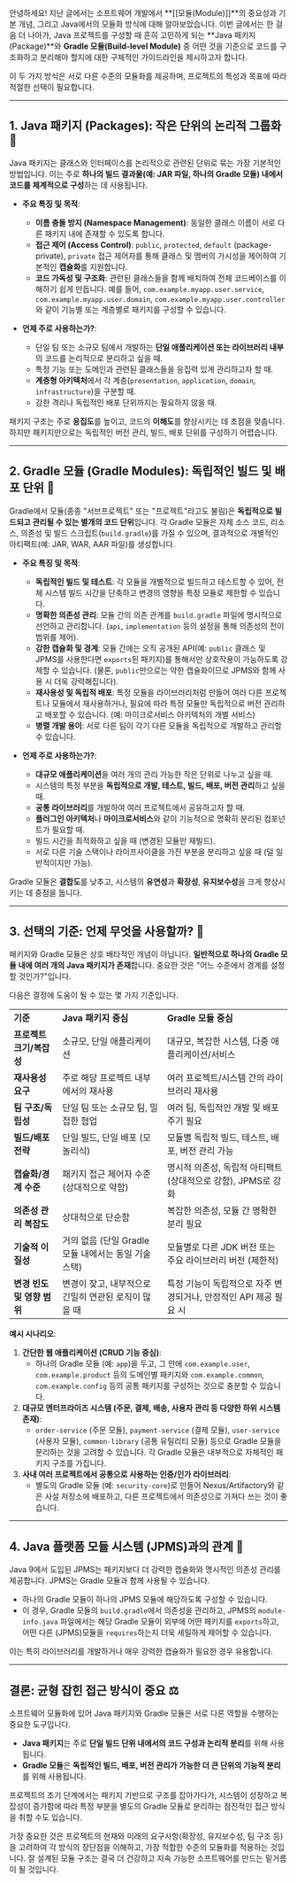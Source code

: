 안녕하세요! 지난 글에서는 소프트웨어 개발에서 **[[모듈(Module)]]**의 중요성과 기본 개념, 그리고 Java에서의 모듈화 방식에 대해 알아보았습니다. 이번 글에서는 한 걸음 더 나아가, Java 프로젝트를 구성할 때 흔히 고민하게 되는 **Java 패키지(Package)**와 **Gradle 모듈(Build-level Module)** 중 어떤 것을 기준으로 코드를 구조화하고 분리해야 할지에 대한 구체적인 가이드라인을 제시하고자 합니다.

이 두 가지 방식은 서로 다른 수준의 모듈화를 제공하며, 프로젝트의 특성과 목표에 따라 적절한 선택이 필요합니다.

---

## 1. Java 패키지 (Packages): 작은 단위의 논리적 그룹화 📁

Java 패키지는 클래스와 인터페이스를 논리적으로 관련된 단위로 묶는 가장 기본적인 방법입니다. 이는 주로 **하나의 빌드 결과물(예: JAR 파일, 하나의 Gradle 모듈) 내에서 코드를 체계적으로 구성**하는 데 사용됩니다.

- **주요 특징 및 목적**:
    
    - **이름 충돌 방지 (Namespace Management)**: 동일한 클래스 이름이 서로 다른 패키지 내에 존재할 수 있도록 합니다.
    - **접근 제어 (Access Control)**: `public`, `protected`, `default` (package-private), `private` 접근 제어자를 통해 클래스 및 멤버의 가시성을 제어하여 기본적인 **캡슐화**를 지원합니다.
    - **코드 가독성 및 구조화**: 관련된 클래스들을 함께 배치하여 전체 코드베이스를 이해하기 쉽게 만듭니다. 예를 들어, `com.example.myapp.user.service`, `com.example.myapp.user.domain`, `com.example.myapp.user.controller` 와 같이 기능별 또는 계층별로 패키지를 구성할 수 있습니다.
- **언제 주로 사용하는가?**:
    
    - 단일 팀 또는 소규모 팀에서 개발하는 **단일 애플리케이션 또는 라이브러리 내부**의 코드를 논리적으로 분리하고 싶을 때.
    - 특정 기능 또는 도메인과 관련된 클래스들을 응집력 있게 관리하고자 할 때.
    - **계층형 아키텍처**에서 각 계층(`presentation`, `application`, `domain`, `infrastructure`)을 구분할 때.
    - 강한 격리나 독립적인 배포 단위까지는 필요하지 않을 때.

패키지 구조는 주로 **응집도**를 높이고, 코드의 **이해도**를 향상시키는 데 초점을 맞춥니다. 하지만 패키지만으로는 독립적인 버전 관리, 빌드, 배포 단위를 구성하기 어렵습니다.

---

## 2. Gradle 모듈 (Gradle Modules): 독립적인 빌드 및 배포 단위 🧱

Gradle에서 모듈(종종 "서브프로젝트" 또는 "프로젝트"라고도 불림)은 **독립적으로 빌드되고 관리될 수 있는 별개의 코드 단위**입니다. 각 Gradle 모듈은 자체 소스 코드, 리소스, 의존성 및 빌드 스크립트(`build.gradle`)를 가질 수 있으며, 결과적으로 개별적인 아티팩트(예: JAR, WAR, AAR 파일)를 생성합니다.

- **주요 특징 및 목적**:
    
    - **독립적인 빌드 및 테스트**: 각 모듈을 개별적으로 빌드하고 테스트할 수 있어, 전체 시스템 빌드 시간을 단축하고 변경의 영향을 특정 모듈로 제한할 수 있습니다.
    - **명확한 의존성 관리**: 모듈 간의 의존 관계를 `build.gradle` 파일에 명시적으로 선언하고 관리합니다. (`api`, `implementation` 등의 설정을 통해 의존성의 전이 범위를 제어).
    - **강한 캡슐화 및 경계**: 모듈 간에는 오직 공개된 API(예: `public` 클래스 및 JPMS를 사용한다면 `exports`된 패키지)를 통해서만 상호작용이 가능하도록 강제할 수 있습니다. (물론, `public`만으로는 약한 캡슐화이므로 JPMS와 함께 사용 시 더욱 강력해집니다).
    - **재사용성 및 독립적 배포**: 특정 모듈을 라이브러리처럼 만들어 여러 다른 프로젝트나 모듈에서 재사용하거나, 필요에 따라 특정 모듈만 독립적으로 버전 관리하고 배포할 수 있습니다. (예: 마이크로서비스 아키텍처의 개별 서비스)
    - **병렬 개발 용이**: 서로 다른 팀이 각기 다른 모듈을 독립적으로 개발하고 관리할 수 있습니다.
- **언제 주로 사용하는가?**:
    
    - **대규모 애플리케이션**을 여러 개의 관리 가능한 작은 단위로 나누고 싶을 때.
    - 시스템의 특정 부분을 **독립적으로 개발, 테스트, 빌드, 배포, 버전 관리**하고 싶을 때.
    - **공통 라이브러리**를 개발하여 여러 프로젝트에서 공유하고자 할 때.
    - **플러그인 아키텍처**나 **마이크로서비스**와 같이 기능적으로 명확히 분리된 컴포넌트가 필요할 때.
    - 빌드 시간을 최적화하고 싶을 때 (변경된 모듈만 재빌드).
    - 서로 다른 기술 스택이나 라이프사이클을 가진 부분을 분리하고 싶을 때 (덜 일반적이지만 가능).

Gradle 모듈은 **결합도**를 낮추고, 시스템의 **유연성**과 **확장성**, **유지보수성**을 크게 향상시키는 데 중점을 둡니다.

---

## 3. 선택의 기준: 언제 무엇을 사용할까? 🎯

패키지와 Gradle 모듈은 상호 배타적인 개념이 아닙니다. **일반적으로 하나의 Gradle 모듈 내에 여러 개의 Java 패키지가 존재**합니다. 중요한 것은 "어느 수준에서 경계를 설정할 것인가?"입니다.

다음은 결정에 도움이 될 수 있는 몇 가지 기준입니다.

|   |   |   |
|---|---|---|
|**기준**|**Java 패키지 중심**|**Gradle 모듈 중심**|
|**프로젝트 크기/복잡성**|소규모, 단일 애플리케이션|대규모, 복잡한 시스템, 다중 애플리케이션/서비스|
|**재사용성 요구**|주로 해당 프로젝트 내부에서의 재사용|여러 프로젝트/시스템 간의 라이브러리 재사용|
|**팀 구조/독립성**|단일 팀 또는 소규모 팀, 밀접한 협업|여러 팀, 독립적인 개발 및 배포 주기 필요|
|**빌드/배포 전략**|단일 빌드, 단일 배포 (모놀리식)|모듈별 독립적 빌드, 테스트, 배포, 버전 관리 가능|
|**캡슐화/경계 수준**|패키지 접근 제어자 수준 (상대적으로 약함)|명시적 의존성, 독립적 아티팩트 (상대적으로 강함), JPMS로 강화|
|**의존성 관리 복잡도**|상대적으로 단순함|복잡한 의존성, 모듈 간 명확한 분리 필요|
|**기술적 이질성**|거의 없음 (단일 Gradle 모듈 내에서는 동일 기술 스택)|모듈별로 다른 JDK 버전 또는 주요 라이브러리 버전 (제한적)|
|**변경 빈도 및 영향 범위**|변경이 잦고, 내부적으로 긴밀히 연관된 로직이 많을 때|특정 기능이 독립적으로 자주 변경되거나, 안정적인 API 제공 필요 시|

**예시 시나리오**:

1. **간단한 웹 애플리케이션 (CRUD 기능 중심)**:
    - 하나의 Gradle 모듈 (예: `app`)을 두고, 그 안에 `com.example.user`, `com.example.product` 등의 도메인별 패키지와 `com.example.common`, `com.example.config` 등의 공통 패키지를 구성하는 것으로 충분할 수 있습니다.
2. **대규모 엔터프라이즈 시스템 (주문, 결제, 배송, 사용자 관리 등 다양한 하위 시스템 존재)**:
    - `order-service` (주문 모듈), `payment-service` (결제 모듈), `user-service` (사용자 모듈), `common-library` (공통 유틸리티 모듈) 등으로 Gradle 모듈을 분리하는 것을 고려할 수 있습니다. 각 Gradle 모듈은 내부적으로 자체적인 패키지 구조를 가집니다.
3. **사내 여러 프로젝트에서 공통으로 사용하는 인증/인가 라이브러리**:
    - 별도의 Gradle 모듈 (예: `security-core`)로 만들어 Nexus/Artifactory와 같은 사설 저장소에 배포하고, 다른 프로젝트에서 의존성으로 가져다 쓰는 것이 좋습니다.

---

## 4. Java 플랫폼 모듈 시스템 (JPMS)과의 관계 🧩

Java 9에서 도입된 JPMS는 패키지보다 더 강력한 캡슐화와 명시적인 의존성 관리를 제공합니다. JPMS는 Gradle 모듈과 함께 사용될 수 있습니다.

- 하나의 Gradle 모듈이 하나의 JPMS 모듈에 해당하도록 구성할 수 있습니다.
- 이 경우, Gradle 모듈의 `build.gradle`에서 의존성을 관리하고, JPMS의 `module-info.java` 파일에서는 해당 Gradle 모듈이 외부에 어떤 패키지를 `exports`하고, 어떤 다른 (JPMS)모듈을 `requires`하는지 더욱 세밀하게 제어할 수 있습니다.

이는 특히 라이브러리를 개발하거나 매우 강력한 캡슐화가 필요한 경우 유용합니다.

---

## 결론: 균형 잡힌 접근 방식이 중요 ⚖️

소프트웨어 모듈화에 있어 Java 패키지와 Gradle 모듈은 서로 다른 역할을 수행하는 중요한 도구입니다.

- **Java 패키지**는 주로 **단일 빌드 단위 내에서의 코드 구성과 논리적 분리**를 위해 사용됩니다.
- **Gradle 모듈**은 **독립적인 빌드, 배포, 버전 관리가 가능한 더 큰 단위의 기능적 분리**를 위해 사용됩니다.

프로젝트의 초기 단계에서는 패키지 기반으로 구조를 잡아가다가, 시스템이 성장하고 복잡성이 증가함에 따라 특정 부분을 별도의 Gradle 모듈로 분리하는 점진적인 접근 방식을 취할 수도 있습니다.

가장 중요한 것은 프로젝트의 현재와 미래의 요구사항(확장성, 유지보수성, 팀 구조 등)을 고려하여 각 방식의 장단점을 이해하고, 가장 적합한 수준의 모듈화를 적용하는 것입니다. 잘 설계된 모듈 구조는 결국 더 건강하고 지속 가능한 소프트웨어를 만드는 밑거름이 될 것입니다.